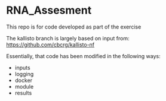 # RNA_Assesment
This repo is for code developed as part of the exercise

The kallisto branch is largely based on input from: https://github.com/cbcrg/kallisto-nf

Essentially, that code has been modified in the following ways:
- inputs
- logging
- docker
- module
- results
